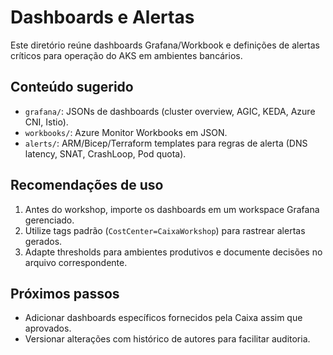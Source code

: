 # Dashboards e Alertas

Este diretório reúne dashboards Grafana/Workbook e definições de alertas críticos para operação do AKS em ambientes bancários.

## Conteúdo sugerido
- `grafana/`: JSONs de dashboards (cluster overview, AGIC, KEDA, Azure CNI, Istio).
- `workbooks/`: Azure Monitor Workbooks em JSON.
- `alerts/`: ARM/Bicep/Terraform templates para regras de alerta (DNS latency, SNAT, CrashLoop, Pod quota).

## Recomendações de uso
1. Antes do workshop, importe os dashboards em um workspace Grafana gerenciado.
2. Utilize tags padrão (`CostCenter=CaixaWorkshop`) para rastrear alertas gerados.
3. Adapte thresholds para ambientes produtivos e documente decisões no arquivo correspondente.

## Próximos passos
- Adicionar dashboards específicos fornecidos pela Caixa assim que aprovados.
- Versionar alterações com histórico de autores para facilitar auditoria.
